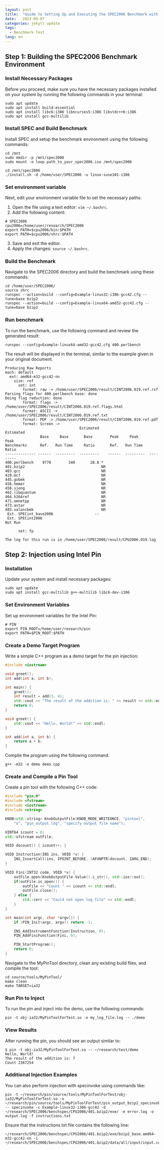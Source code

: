 ```yaml
---
layout: post
title:  "Guide to Setting Up and Executing the SPEC2006 Benchmark with Intel Pin Injection"
date:   2023-09-07
categories: jekyll update
tags: 
  - Benchmark Test 
lang: en
---
```


## Step 1: Building the SPEC2006 Benchmark Environment
### Install Necessary Packages
Before you proceed, make sure you have the necessary packages installed on your system by running the following commands in your terminal:
```shell
sudo apt update
sudo apt install build-essential
sudo apt install libc6:i386 libncurses5:i386 libstdc++6:i386
sudo apt install gcc-multilib
```

### Install SPEC and Build Benchmark
Install SPEC and setup the benchmark environment using the following commands:
```shell
cd /mnt
sudo mkdir -p /mnt/spec2006
sudo mount -o loop path_to_your_spec2006.iso /mnt/spec2006

cd /mnt/spec2006
./install.sh -d /home/user/SPEC2006 -u linux-suse101-i386
```

### Set environment variable
Next, edit your environment variable file to set the necessary paths:
1. Open the file using a text editor: `vim ~/.bashrc`.
2. Add the following content:
```
# SPEC2006
cpu2006=/home/user/research/SPEC2006
export PATH=$cpu2006/bin:$PATH
export PATH=$cpu2006/shrc:$PATH
```
3. Save and exit the editor.
4. Apply the changes: `source ~/.bashrc`.

### Build the Benchmark
Navigate to the SPEC2006 directory and build the benchmark using these commands:
```
cd /home/user/SPEC2006/
source shrc
runspec --action=build --config=Example-linux32-i386-gcc42.cfg --tune=base bzip2
runspec --action=build --config=Example-linux64-amd32-gcc42.cfg --tune=base bzip2
```

### Run benchmark
To run the benchmark, use the following command and review the generated result:
```
runspec --config=Example-linux64-amd32-gcc42.cfg 400.perlbench
```
The result will be displayed in the terminal, similar to the example given in your original document.
```
Producing Raw Reports
mach: default
  ext: amd64-m32-gcc42-nn
    size: ref
      set: int
        format: raw -> /home/user/SPEC2006/result/CINT2006.019.ref.rsf
Parsing flags for 400.perlbench base: done
Doing flag reduction: done
        format: flags -> /home/user/SPEC2006/result/CINT2006.019.ref.flags.html
        format: ASCII -> /home/user/SPEC2006/result/CINT2006.019.ref.txt
        format: PDF -> /home/user/SPEC2006/result/CINT2006.019.ref.pdf
        format: Screen -> 
                                  Estimated                       Estimated
                Base     Base       Base        Peak     Peak       Peak
Benchmarks      Ref.   Run Time     Ratio       Ref.   Run Time     Ratio
-------------- ------  ---------  ---------    ------  ---------  ---------
400.perlbench    9770        340       28.8 *                                  
401.bzip2                                   NR                                 
403.gcc                                     NR                                 
429.mcf                                     NR                                 
445.gobmk                                   NR                                 
456.hmmer                                   NR                                 
458.sjeng                                   NR                                 
462.libquantum                              NR                                 
464.h264ref                                 NR                                 
471.omnetpp                                 NR                                 
473.astar                                   NR                                 
483.xalancbmk                               NR                                 
 Est. SPECint_base2006                   --
 Est. SPECint2006                                                   Not Run

      set: fp

The log for this run is in /home/user/SPEC2006/result/CPU2006.019.log
```

## Step 2: Injection using Intel Pin
### Installation
Update your system and install necessary packages:
```
sudo apt update
sudo apt install gcc-multilib g++-multilib libc6-dev-i386
```

### Set Environment Variables
Set up environment variables for the Intel Pin:
```
# PIN
export PIN_ROOT=/home/user/research/pin
export PATH=$PIN_ROOT:$PATH
```

### Create a Demo Target Program
Write a simple C++ program as a demo target for the pin injection:
``` cpp
#include <iostream>

void greet();
int add(int a, int b);

int main() {
    greet();
    int result = add(3, 4);
    std::cout << "The result of the addition is: " << result << std::endl;
    return 0;
}

void greet() {
    std::cout << "Hello, World!" << std::endl;
}

int add(int a, int b) {
    return a + b;
}
```
Compile the program using the following command:
```
g++ -m32 -o demo demo.cpp
```

### Create and Compile a Pin Tool
Create a pin tool with the following C++ code:
```cpp
#include "pin.H"
#include <fstream>
#include <iostream>
#include <string>

KNOB<std::string> KnobOutputFile(KNOB_MODE_WRITEONCE, "pintool",
    "o", "pin_output.log", "specify output file name");

UINT64 icount = 0;
std::ofstream outFile;

VOID docount() { icount++; }

VOID Instruction(INS ins, VOID *v) {
    INS_InsertCall(ins, IPOINT_BEFORE, (AFUNPTR)docount, IARG_END);
}

VOID Fini(INT32 code, VOID *v) {
    outFile.open(KnobOutputFile.Value().c_str(), std::ios::out);
    if(outFile.is_open()) {
        outFile << "Count " << icount << std::endl;
        outFile.close();
    } else {
        std::cerr << "Could not open log file" << std::endl;
    }
}

int main(int argc, char *argv[]) {
    if (PIN_Init(argc, argv)) return -1;

    INS_AddInstrumentFunction(Instruction, 0);
    PIN_AddFiniFunction(Fini, 0);

    PIN_StartProgram();
    return 0;
}
```

Navigate to the MyPinTool directory, clean any existing build files, and compile the tool:
```
cd source/tools/MyPinTool/
make clean
make TARGET=ia32
```

### Run Pin to Inject
To run the pin and inject into the demo, use the following commands:
```
pin -t obj-ia32/MyPinToolForTest.so -o my_log_file.log -- ./demo
```

### View Results
After running the pin, you should see an output similar to:
```
$ pin -t obj-ia32/MyPinToolForTest.so -- ~/research/test/demo
Hello, World!
The result of the addition is: 7
Count 2367254
```

### Additional Injection Examples
You can also perform injection with specinvoke using commands like:
```
pin -t ~/research/pin/source/tools/MyPinToolForTest/obj-ia32/MyPinToolForTest.so -o ~/research/pin/source/tools/MyPinToolForTest/pin_output_bzip2_specinvoke_amd.log -- specinvoke -c Example-linux32-i386-gcc42 -d ~/research/SPEC2006/benchspec/CPU2006/401.bzip2/exe/ -e error.log -o output.log -f instructions.txt
```

Ensure that the instructions.txt file contains the following line:
```
~/research/SPEC2006/benchspec/CPU2006/401.bzip2/exe/bzip2_base.amd64-m32-gcc42-nn -i ~/research/SPEC2006/benchspec/CPU2006/401.bzip2/data/all/input/input.combined
```

